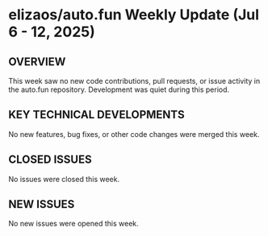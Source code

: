 # elizaos/auto.fun Weekly Update (Jul 6 - 12, 2025)

## OVERVIEW
This week saw no new code contributions, pull requests, or issue activity in the auto.fun repository. Development was quiet during this period.

## KEY TECHNICAL DEVELOPMENTS
No new features, bug fixes, or other code changes were merged this week.

## CLOSED ISSUES
No issues were closed this week.

## NEW ISSUES
No new issues were opened this week.